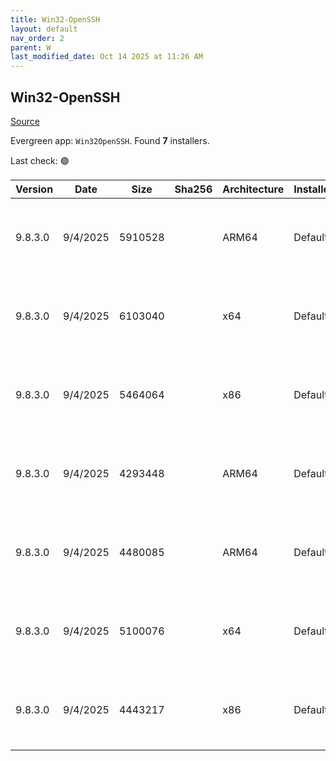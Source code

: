 ```yaml
---
title: Win32-OpenSSH
layout: default
nav_order: 2
parent: W
last_modified_date: Oct 14 2025 at 11:26 AM
---
```


## Win32-OpenSSH

[Source](https://github.com/PowerShell/Win32-OpenSSH/)

Evergreen app: `Win32OpenSSH`. Found **7** installers.

Last check: 🟢

| Version | Date     | Size    | Sha256 | Architecture | InstallerType | Type | URI                                                                                                                                                                                                                        |
| ------- | -------- | ------- | ------ | ------------ | ------------- | ---- | -------------------------------------------------------------------------------------------------------------------------------------------------------------------------------------------------------------------------- |
| 9.8.3.0 | 9/4/2025 | 5910528 |        | ARM64        | Default       | msi  | [https://github.com/PowerShell/Win32-OpenSSH/releases/download/v9.8.3.0p2-Preview/OpenSSH-ARM64-v9.8.3.0.msi](https://github.com/PowerShell/Win32-OpenSSH/releases/download/v9.8.3.0p2-Preview/OpenSSH-ARM64-v9.8.3.0.msi) |
| 9.8.3.0 | 9/4/2025 | 6103040 |        | x64          | Default       | msi  | [https://github.com/PowerShell/Win32-OpenSSH/releases/download/v9.8.3.0p2-Preview/OpenSSH-Win64-v9.8.3.0.msi](https://github.com/PowerShell/Win32-OpenSSH/releases/download/v9.8.3.0p2-Preview/OpenSSH-Win64-v9.8.3.0.msi) |
| 9.8.3.0 | 9/4/2025 | 5464064 |        | x86          | Default       | msi  | [https://github.com/PowerShell/Win32-OpenSSH/releases/download/v9.8.3.0p2-Preview/OpenSSH-Win32-v9.8.3.0.msi](https://github.com/PowerShell/Win32-OpenSSH/releases/download/v9.8.3.0p2-Preview/OpenSSH-Win32-v9.8.3.0.msi) |
| 9.8.3.0 | 9/4/2025 | 4293448 |        | ARM64        | Default       | zip  | [https://github.com/PowerShell/Win32-OpenSSH/releases/download/v9.8.3.0p2-Preview/OpenSSH-ARM.zip](https://github.com/PowerShell/Win32-OpenSSH/releases/download/v9.8.3.0p2-Preview/OpenSSH-ARM.zip)                       |
| 9.8.3.0 | 9/4/2025 | 4480085 |        | ARM64        | Default       | zip  | [https://github.com/PowerShell/Win32-OpenSSH/releases/download/v9.8.3.0p2-Preview/OpenSSH-ARM64.zip](https://github.com/PowerShell/Win32-OpenSSH/releases/download/v9.8.3.0p2-Preview/OpenSSH-ARM64.zip)                   |
| 9.8.3.0 | 9/4/2025 | 5100076 |        | x64          | Default       | zip  | [https://github.com/PowerShell/Win32-OpenSSH/releases/download/v9.8.3.0p2-Preview/OpenSSH-Win64.zip](https://github.com/PowerShell/Win32-OpenSSH/releases/download/v9.8.3.0p2-Preview/OpenSSH-Win64.zip)                   |
| 9.8.3.0 | 9/4/2025 | 4443217 |        | x86          | Default       | zip  | [https://github.com/PowerShell/Win32-OpenSSH/releases/download/v9.8.3.0p2-Preview/OpenSSH-Win32.zip](https://github.com/PowerShell/Win32-OpenSSH/releases/download/v9.8.3.0p2-Preview/OpenSSH-Win32.zip)                   |
